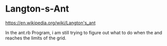 # Langton-s-Ant
https://en.wikipedia.org/wiki/Langton's_ant

In the ant.rb Program, i am still trying to figure out what to do when the and reaches the limits of the grid.

